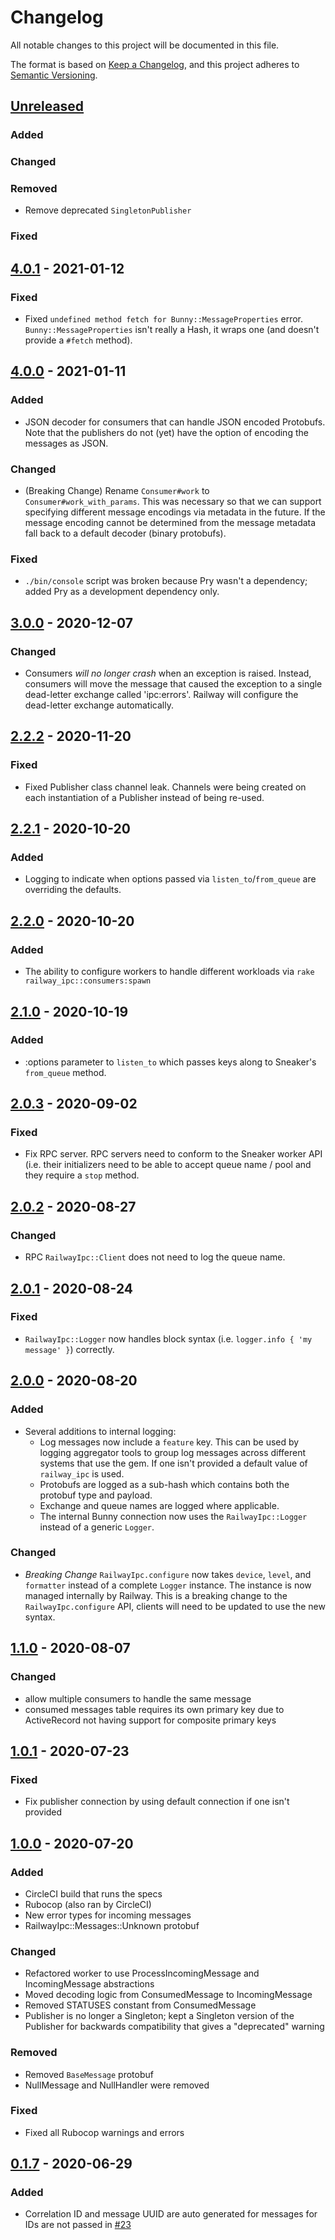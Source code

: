 # Changelog
All notable changes to this project will be documented in this file.

The format is based on [Keep a Changelog](https://keepachangelog.com/en/1.0.0/), and this project adheres to [Semantic Versioning](https://semver.org/spec/v2.0.0.html).

## [Unreleased]
### Added
### Changed
### Removed
* Remove deprecated `SingletonPublisher`

### Fixed

## [4.0.1] - 2021-01-12
### Fixed
* Fixed `undefined method fetch for Bunny::MessageProperties` error. `Bunny::MessageProperties` isn't really a Hash, it wraps one (and doesn't provide a `#fetch` method).

## [4.0.0] - 2021-01-11
### Added
* JSON decoder for consumers that can handle JSON encoded Protobufs. Note that the publishers do not (yet) have the option of encoding the messages as JSON.

### Changed
* (Breaking Change) Rename `Consumer#work` to `Consumer#work_with_params`. This was necessary so that we can support specifying different message encodings via metadata in the future. If the message encoding cannot be determined from the message metadata fall back to a default decoder (binary protobufs).

### Fixed
* `./bin/console` script was broken because Pry wasn't a dependency; added Pry as a development dependency only.

## [3.0.0] - 2020-12-07
### Changed
* Consumers _will no longer crash_ when an exception is raised. Instead, consumers will move the message that caused the exception to a single dead-letter exchange called 'ipc:errors'. Railway will configure the dead-letter exchange automatically.

## [2.2.2] - 2020-11-20
### Fixed
* Fixed Publisher class channel leak. Channels were being created on each instantiation of a Publisher instead of being re-used.

## [2.2.1] - 2020-10-20
### Added
* Logging to indicate when options passed via `listen_to`/`from_queue` are overriding the defaults.

## [2.2.0] - 2020-10-20
### Added
* The ability to configure workers to handle different workloads via `rake railway_ipc::consumers:spawn`

## [2.1.0] - 2020-10-19
### Added
* :options parameter to `listen_to` which passes keys along to Sneaker's `from_queue` method.

## [2.0.3] - 2020-09-02
### Fixed
* Fix RPC server. RPC servers need to conform to the Sneaker worker API (i.e. their initializers need to be able to accept queue name / pool and they require a `stop` method.

## [2.0.2] - 2020-08-27
### Changed
* RPC `RailwayIpc::Client` does not need to log the queue name.

## [2.0.1] - 2020-08-24
### Fixed
* `RailwayIpc::Logger` now handles block syntax (i.e. `logger.info { 'my message' }`) correctly.

## [2.0.0] - 2020-08-20
### Added
* Several additions to internal logging:
  - Log messages now include a `feature` key. This can be used by logging aggregator tools to group log messages across different systems that use the gem. If one isn't provided a default value of `railway_ipc` is used.
  - Protobufs are logged as a sub-hash which contains both the protobuf type and payload.
  - Exchange and queue names are logged where applicable.
  - The internal Bunny connection now uses the `RailwayIpc::Logger` instead of a generic `Logger`.

### Changed
* *Breaking Change* `RailwayIpc.configure` now takes `device`, `level`, and `formatter` instead of a complete `Logger` instance. The instance is now managed internally by Railway. This is a breaking change to the `RailwayIpc.configure` API, clients will need to be updated to use the new syntax.

## [1.1.0] - 2020-08-07
### Changed
* allow multiple consumers to handle the same message
* consumed messages table requires its own primary key due to ActiveRecord not having support for composite primary keys

## [1.0.1] - 2020-07-23
### Fixed
* Fix publisher connection by using default connection if one isn't provided

## [1.0.0] - 2020-07-20
### Added
* CircleCI build that runs the specs
* Rubocop (also ran by CircleCI)
* New error types for incoming messages
* RailwayIpc::Messages::Unknown protobuf

### Changed
* Refactored worker to use ProcessIncomingMessage and IncomingMessage abstractions
* Moved decoding logic from ConsumedMessage to IncomingMessage
* Removed STATUSES constant from ConsumedMessage
* Publisher is no longer a Singleton; kept a Singleton version of the Publisher for backwards compatibility that gives a "deprecated" warning

### Removed
* Removed `BaseMessage` protobuf
* NullMessage and NullHandler were removed

### Fixed
* Fixed all Rubocop warnings and errors

## [0.1.7] - 2020-06-29
### Added
- Correlation ID and message UUID are auto generated for messages for IDs are not passed in [#23](https://github.com/learn-co/railway_ipc_gem/pull/23)

[Unreleased]: https://github.com/learn-co/railway_ipc_gem/compare/v4.0.1...HEAD
[4.0.1]: https://github.com/learn-co/railway_ipc_gem/compare/v4.0.0...v4.0.1
[4.0.0]: https://github.com/learn-co/railway_ipc_gem/compare/v3.0.0...v4.0.0
[3.0.0]: https://github.com/learn-co/railway_ipc_gem/compare/v2.2.2...v3.0.0
[2.2.2]: https://github.com/learn-co/railway_ipc_gem/compare/v2.2.1...v2.2.2
[2.2.1]: https://github.com/learn-co/railway_ipc_gem/compare/v2.2.0...v2.2.1
[2.2.0]: https://github.com/learn-co/railway_ipc_gem/compare/v2.1.0...v2.2.0
[2.1.0]: https://github.com/learn-co/railway_ipc_gem/compare/v2.0.3...v2.1.0
[2.0.3]: https://github.com/learn-co/railway_ipc_gem/compare/v2.0.2...v2.0.3
[2.0.2]: https://github.com/learn-co/railway_ipc_gem/compare/v2.0.1...v2.0.2
[2.0.1]: https://github.com/learn-co/railway_ipc_gem/compare/v2.0.0...v2.0.1
[2.0.0]: https://github.com/learn-co/railway_ipc_gem/compare/v1.1.0...v2.0.0
[1.1.0]: https://github.com/learn-co/railway_ipc_gem/compare/v1.0.1...v1.1.0
[1.0.1]: https://github.com/learn-co/railway_ipc_gem/compare/v1.0.0...v1.0.1
[1.0.0]: https://github.com/learn-co/railway_ipc_gem/compare/v0.1.7...v1.0.0
[0.1.7]: https://github.com/learn-co/railway_ipc_gem/releases/tag/v0.1.7
